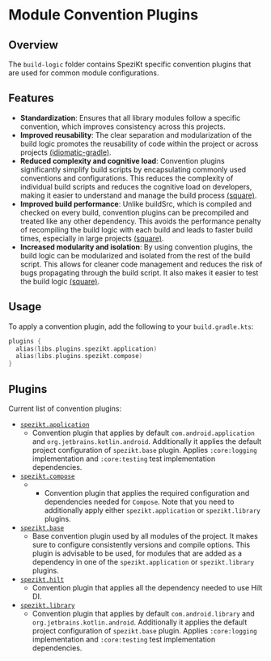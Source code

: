 # Module Convention Plugins

## Overview

The `build-logic` folder contains SpeziKt specific convention plugins that are used for common
module configurations.

## Features

- **Standardization**: Ensures that all library modules follow a specific convention, which improves
  consistency across this projects.
- **Improved reusability**: The clear separation and modularization of the build logic promotes the
  reusability of code within the project or across
  projects [(idiomatic-gradle)](https://github.com/jjohannes/idiomatic-gradle).
- **Reduced complexity and cognitive load**: Convention plugins significantly simplify build scripts
  by encapsulating commonly used conventions and configurations. This reduces the complexity of
  individual build scripts and reduces the cognitive load on developers, making it easier to
  understand and manage the build
  process [(square)](https://developer.squareup.com/blog/herding-elephants/).
- **Improved build performance**: Unlike buildSrc, which is compiled and checked on every build,
  convention plugins can be precompiled and treated like any other dependency. This avoids the
  performance penalty of recompiling the build logic with each build and leads to faster build
  times, especially in large
  projects [(square)](https://developer.squareup.com/blog/herding-elephants/).
- **Increased modularity and isolation**: By using convention plugins, the build logic can be
  modularized and isolated from the rest of the build script. This allows for cleaner code
  management and reduces the risk of bugs propagating through the build script. It also makes it
  easier to test the build logic [(square)](https://developer.squareup.com/blog/herding-elephants/).

## Usage

To apply a convention plugin, add the following to your `build.gradle.kts`:

```kotlin
plugins {
  alias(libs.plugins.spezikt.application)
  alias(libs.plugins.spezikt.compose)
}
```

## Plugins

Current list of convention plugins:

- [`spezikt.application`](convention/src/main/kotlin/edu/stanford/spezikt/build/logic/convention/plugins/SpeziApplicationConventionPlugin.kt)
  - Convention plugin that applies by default `com.android.application` and `org.jetbrains.kotlin.android`. Additionally it applies the default project configuration of `spezikt.base` plugin. Applies `:core:logging` implementation and `:core:testing` test implementation dependencies.
- [`spezikt.compose`](convention/src/main/kotlin/edu/stanford/spezikt/build/logic/convention/plugins/SpeziComposeConventionPlugin.kt)
  - - Convention plugin that applies the required configuration and dependencies needed for `Compose`. Note that you need to additionally apply either `spezikt.application` or `spezikt.library` plugins.
- [`spezikt.base`](convention/src/main/kotlin/edu/stanford/spezikt/build/logic/convention/plugins/SpeziBaseConfigConventionPlugin.kt)
  - Base convention plugin used by all modules of the project. It makes sure to configure consistently versions and compile options. This plugin is advisable to be used, for modules that are added as a dependency in one of the `spezikt.application` or `spezikt.library` plugins.
- [`spezikt.hilt`](convention/src/main/kotlin/edu/stanford/spezikt/build/logic/convention/plugins/HiltConventionPlugin.kt)
  - Convention plugin that applies all the dependency needed to use Hilt DI.
- [`spezikt.library`](convention/src/main/kotlin/edu/stanford/spezikt/build/logic/convention/plugins/SpeziLibraryConventionPlugin.kt)
  - Convention plugin that applies by default `com.android.library` and `org.jetbrains.kotlin.android`. Additionally it applies the default project configuration of `spezikt.base` plugin. Applies `:core:logging` implementation and `:core:testing` test implementation dependencies.

